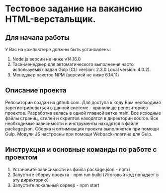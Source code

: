 # Тестовое задание на вакансию HTML-верстальщик.

## Для начала работы 

У Вас на компьютере должны быть установлены: 
1. Node.js версии не ниже v14.16.0
2. Таск-менеджер для автоматического выполнения часто используемых задач Gulp (CLI version: 2.3.0 Local version: 4.0.2).
3. Менеджер пакетов NPM (версией не ниже 6.14.11)

## Описание проекта
Репозиторий создан на github.com. Для доступа к коду Вам необходимо зарегистрироваться в данной системе - хранилище репозиториев проектов.
Разработка велась в одной главной ветке main.
Все исходные файлы страниц, стилей и скриптов находятся в директории source.
Все необходимые зависимости и инструменты находятся в файле package.json.
Сборка и оптимизация проекта выполняется при помощи Gulp.
Модули JS настроены при помощи Webpack-плагина для Gulp.  

## Инструкция и основные команды по работе с проектом

1. Установите зависимости из файла package.json - npm i 
2. Запустите сборку проекта - npm run build (Итоговый код попадает в эту директорию)
3. Запустите локальный сервер - npm start
